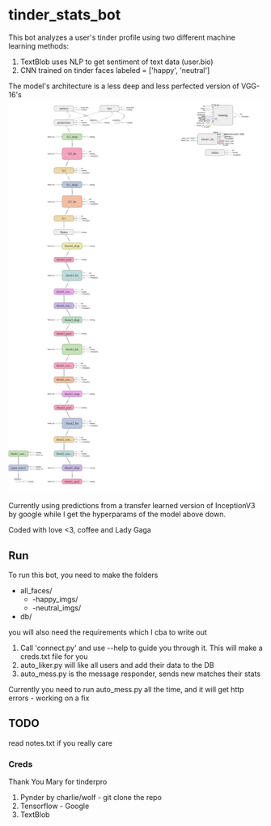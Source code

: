 # tinder_stats_bot

This bot analyzes a user's tinder profile using two different machine learning methods:

1. TextBlob uses NLP to get sentiment of text data (user.bio)
2. CNN trained on tinder faces labeled = ['happy', 'neutral']

The model's architecture is a less deep and less perfected version of VGG-16's
![Alt text](other/modelpic.png "model pic")

Currently using predictions from a transfer learned version of InceptionV3 by google while I get the hyperparams of the model above down.

Coded with love <3, coffee and Lady Gaga

## Run
To run this bot, you need to make the folders

* all_faces/
    * -happy_imgs/
    * -neutral_imgs/
* db/

you will also need the requirements which I cba to write out

1. Call 'connect.py' and use --help to guide you through it. This will make a creds.txt file for you
2. auto_liker.py will like all users and add their data to the DB
3. auto_mess.py is the message responder, sends new matches their stats

Currently you need to run auto_mess.py all the time, and it will get http errors - working on a fix

## TODO
read notes.txt if you really care

### Creds

Thank You Mary for tinderpro

1. Pynder by charlie/wolf - git clone the repo
2. Tensorflow - Google
3. TextBlob

